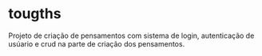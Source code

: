  <h1>tougths</h1>
Projeto de criação de pensamentos com sistema de login, autenticação de usúario e crud na parte de criação dos pensamentos.
